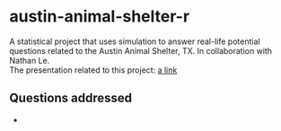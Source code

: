 # austin-animal-shelter-r
A statistical project that uses simulation to answer real-life potential questions related to the Austin Animal Shelter, TX. In collaboration with Nathan Le.   
The presentation related to this project: [a link](https://drive.google.com/file/d/18DPbWX9XvpsuvG9rG6mFfyRdEU_MVzli/view?usp=share_link)

## Questions addressed
-
